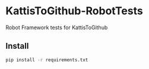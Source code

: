 # KattisToGithub-RobotTests
Robot Framework tests for KattisToGithub

## Install
```bash
pip install -r requirements.txt
```